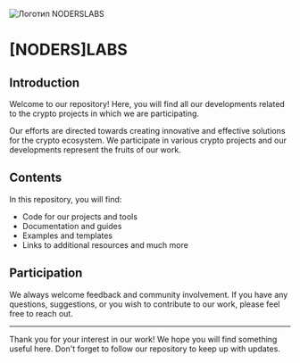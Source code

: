 ![Логотип NODERSLABS](https://github.com/nodersteam/picture/blob/main/%D0%A1%D0%BD%D0%B8%D0%BC%D0%BE%D0%BA%20%D1%8D%D0%BA%D1%80%D0%B0%D0%BD%D0%B0%202023-07-15%20173410.png?raw=true)

# [NODERS]LABS

## Introduction

Welcome to our repository! Here, you will find all our developments related to the crypto projects in which we are participating.

Our efforts are directed towards creating innovative and effective solutions for the crypto ecosystem. We participate in various crypto projects and our developments represent the fruits of our work.

## Contents

In this repository, you will find:

- Code for our projects and tools
- Documentation and guides
- Examples and templates
- Links to additional resources and much more

## Participation

We always welcome feedback and community involvement. If you have any questions, suggestions, or you wish to contribute to our work, please feel free to reach out.

---

Thank you for your interest in our work! We hope you will find something useful here. Don't forget to follow our repository to keep up with updates.
